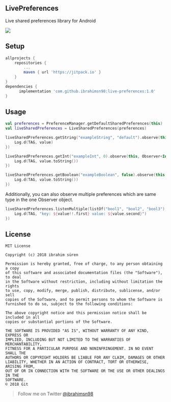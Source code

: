 ## LivePreferences
Live shared preferences library for Android

[![](https://jitpack.io/v/ibrahimsn98/live-preferences.svg)](https://jitpack.io/#ibrahimsn98/live-preferences)

## Setup
```gradle
allprojects {
    repositories {
        ...
        maven { url 'https://jitpack.io' }
    }
}
dependencies {
      implementation 'com.github.ibrahimsn98:live-preferences:1.0'
}
```

## Usage
```kotlin
val preferences = PreferenceManager.getDefaultSharedPreferences(this)
val liveSharedPreferences = LiveSharedPreferences(preferences)

liveSharedPreferences.getString("exampleString", "default").observe(this, Observer<String> { value ->
    Log.d(TAG, value)
})

liveSharedPreferences.getInt("exampleInt", 0).observe(this, Observer<Int> { value ->
    Log.d(TAG, value.toString())
})

liveSharedPreferences.getBoolean("exampleBoolean", false).observe(this, Observer<Boolean> { value ->
    Log.d(TAG, value.toString())
})
```

Additionally, you can also observe multiple preferences which are same type in the one Observer object.

```kotlin
liveSharedPreferences.listenMultiple(listOf("bool1", "bool2", "bool3"), false).observe(this, Observer<Pair<String, Boolean>> { value ->
    Log.d(TAG, "key: ${value!!.first} value: ${value.second}")
})
```

License
--------

    MIT License

	Copyright (c) 2018 ibrahim süren

	Permission is hereby granted, free of charge, to any person obtaining a copy
	of this software and associated documentation files (the "Software"), to deal
	in the Software without restriction, including without limitation the rights
	to use, copy, modify, merge, publish, distribute, sublicense, and/or sell
	copies of the Software, and to permit persons to whom the Software is
	furnished to do so, subject to the following conditions:

	The above copyright notice and this permission notice shall be included in all
	copies or substantial portions of the Software.

	THE SOFTWARE IS PROVIDED "AS IS", WITHOUT WARRANTY OF ANY KIND, EXPRESS OR
	IMPLIED, INCLUDING BUT NOT LIMITED TO THE WARRANTIES OF MERCHANTABILITY,
	FITNESS FOR A PARTICULAR PURPOSE AND NONINFRINGEMENT. IN NO EVENT SHALL THE
	AUTHORS OR COPYRIGHT HOLDERS BE LIABLE FOR ANY CLAIM, DAMAGES OR OTHER
	LIABILITY, WHETHER IN AN ACTION OF CONTRACT, TORT OR OTHERWISE, ARISING FROM,
	OUT OF OR IN CONNECTION WITH THE SOFTWARE OR THE USE OR OTHER DEALINGS IN THE
	SOFTWARE.
	© 2018 Git


> Follow me on Twitter [@ibrahimsn98](https://twitter.com/ibrahimsn98)
